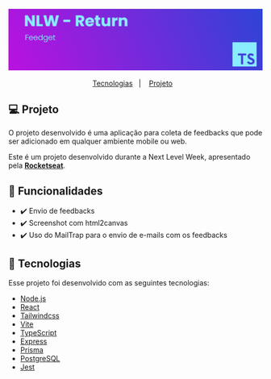 <p align="center">
  <img alt="Next Level Week #8" src="src/assets/nlw-banner.png" />
</p>

<p align="center">
  <a href="#-tecnologias">Tecnologias</a>&nbsp;&nbsp;&nbsp;|&nbsp;&nbsp;&nbsp;
  <a href="#-projeto">Projeto</a>&nbsp;&nbsp;&nbsp;
</p>

## 💻 Projeto

O projeto desenvolvido é uma aplicação para coleta de feedbacks que pode ser adicionado em qualquer ambiente mobile ou web.

Este é um projeto desenvolvido durante a Next Level Week, apresentado pela **[Rocketseat](https://www.rocketseat.com.br)**.

## 🎯 Funcionalidades

- ✔️ Envio de feedbacks
- ✔️ Screenshot com html2canvas
- ✔️ Uso do MailTrap para o envio de e-mails com os feedbacks

## 🧪 Tecnologias

Esse projeto foi desenvolvido com as seguintes tecnologias:

- [Node.js](https://nodejs.org)
- [React](https://reactjs.org)
- [Tailwindcss](https://tailwindcss.com)
- [Vite](https://vitejs.dev)
- [TypeScript](https://www.typescriptlang.org)
- [Express](https://expressjs.com)
- [Prisma](https://www.prisma.io)
- [PostgreSQL](https://www.postgresql.org)
- [Jest](https://jestjs.io)
